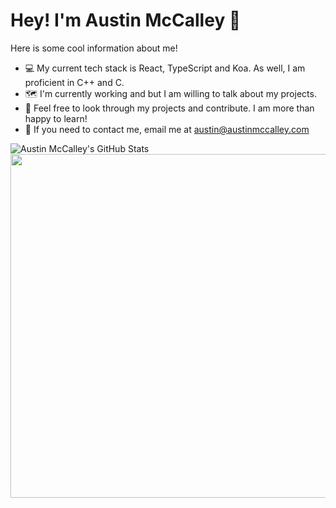 # Hey! I'm Austin McCalley 🚀

Here is some cool information about me!
- 💻 My current tech stack is React, TypeScript and Koa. As well, I am proficient in C++ and C.
- 🗺️ I'm currently working and but I am willing to talk about my projects.
- 🔎 Feel free to look through my projects and contribute. I am more than happy to learn!
- 📧 If you need to contact me, email me at [austin@austinmccalley.com](mailto:austin@austinmccalley.com)


![Austin McCalley's GitHub Stats](https://github-readme-stats.vercel.app/api?username=austinmccalley&count_private=true&show_icons=true&theme=dark)
<br />
<img width="550px" src="https://wakatime.com/share/@96ca4292-0813-4340-9b25-18376042ae71/0125adf2-20f0-4ea6-aaed-f6d2323b5f69.svg" />
